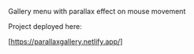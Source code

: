 Gallery menu with parallax effect on mouse movement

Project deployed here:

[https://parallaxgallery.netlify.app/]